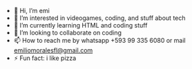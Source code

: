 - 👋 Hi, I’m emi
- 👀 I’m interested in videogames, coding, and stuff about tech
- 🌱 I’m currently learning HTML and coding stuff
- 💞️ I’m looking to collaborate on coding
- 📫 How to reach me by whatsapp +593 99 335 6080 or mail emiliomoralesfl@gmail.com
- ⚡ Fun fact: i like pizza

<!---
emi is a ✨ special ✨ repository because its `README.md` (this file) appears on your GitHub profile.
You can click the Preview link to take a look at your changes.
--->

